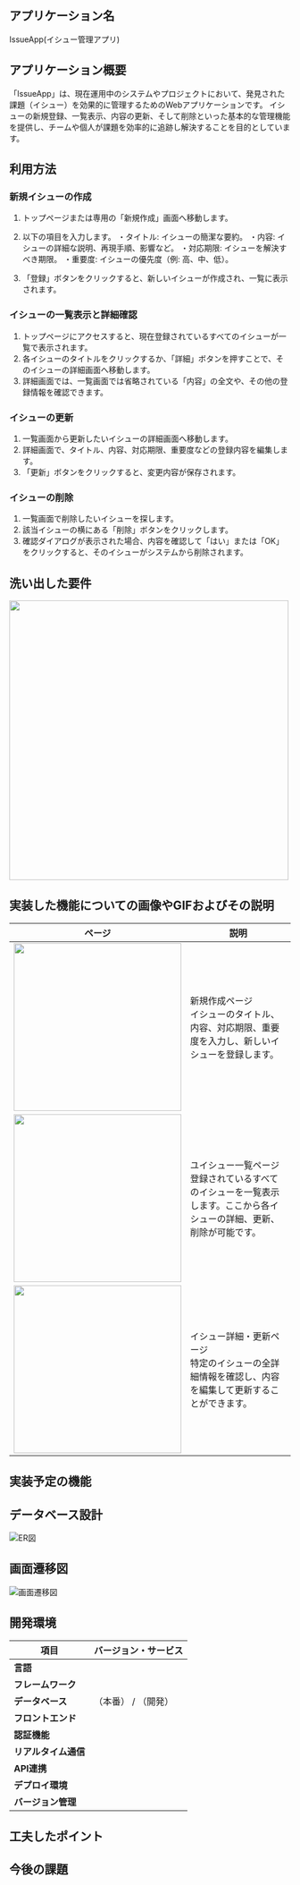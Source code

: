 ## アプリケーション名
IssueApp(イシュー管理アプリ)

## アプリケーション概要
「IssueApp」は、現在運用中のシステムやプロジェクトにおいて、発見された課題（イシュー）を効果的に管理するためのWebアプリケーションです。
イシューの新規登録、一覧表示、内容の更新、そして削除といった基本的な管理機能を提供し、チームや個人が課題を効率的に追跡し解決することを目的としています。

## 利用方法
### 新規イシューの作成
1. トップページまたは専用の「新規作成」画面へ移動します。

2. 以下の項目を入力します。
・タイトル: イシューの簡潔な要約。
・内容: イシューの詳細な説明、再現手順、影響など。
・対応期限: イシューを解決すべき期限。
・重要度: イシューの優先度（例: 高、中、低）。

3. 「登録」ボタンをクリックすると、新しいイシューが作成され、一覧に表示されます。

### イシューの一覧表示と詳細確認
1. トップページにアクセスすると、現在登録されているすべてのイシューが一覧で表示されます。
2. 各イシューのタイトルをクリックするか、「詳細」ボタンを押すことで、そのイシューの詳細画面へ移動します。
3. 詳細画面では、一覧画面では省略されている「内容」の全文や、その他の登録情報を確認できます。

### イシューの更新
1. 一覧画面から更新したいイシューの詳細画面へ移動します。
2. 詳細画面で、タイトル、内容、対応期限、重要度などの登録内容を編集します。
3. 「更新」ボタンをクリックすると、変更内容が保存されます。

### イシューの削除
1. 一覧画面で削除したいイシューを探します。
2. 該当イシューの横にある「削除」ボタンをクリックします。
3. 確認ダイアログが表示された場合、内容を確認して「はい」または「OK」をクリックすると、そのイシューがシステムから削除されます。

## 洗い出した要件
<img src="#" width="500">


## 実装した機能についての画像やGIFおよびその説明
|ページ|説明|
|---|---|
|<img src="https://media0.giphy.com/media/v1.Y2lkPTc5MGI3NjExc2RpOG1rMW1vdHc3ZGl4aWNuNDd1bXk0d21pMnZnMXNvZmN2MHg4YyZlcD12MV9pbnRlcm5hbF9naWZfYnlfaWQmY3Q9Zw/ot01otzlOYFr0QXy0p/giphy.gif" width="300"/>|新規作成ページ<br> イシューのタイトル、内容、対応期限、重要度を入力し、新しいイシューを登録します。|
|<img src="#" width="300"/>|ユイシュー一覧ページ<br>登録されているすべてのイシューを一覧表示します。ここから各イシューの詳細、更新、削除が可能です。|
|<img src="#" width="300"/>|イシュー詳細・更新ページ<br>特定のイシューの全詳細情報を確認し、内容を編集して更新することができます。|


## 実装予定の機能


## データベース設計
![ER図]()

## 画面遷移図
![画面遷移図]()

## 開発環境
| 項目               | バージョン・サービス |
|------------------|-----------------|
| **言語**        |  |
| **フレームワーク** |  |
| **データベース**  |（本番） / （開発） |
| **フロントエンド** |  |
| **認証機能**    |  |
| **リアルタイム通信** |  |
| **API連携**    |  |
| **デプロイ環境** |  |
| **バージョン管理** |  |


## 工夫したポイント


## 今後の課題
